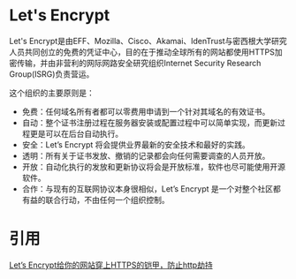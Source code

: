 # Let's Encrypt
Let's Encrypt是由EFF、Mozilla、Cisco、Akamai、IdenTrust与密西根大学研究人员共同创立的免费的凭证中心，目的在于推动全球所有的网站都使用HTTPS加密传输，并由非营利的网际网路安全研究组织Internet Security Research Group(ISRG)负责营运。

这个组织的主要原则是：

* 免费：任何域名所有者都可以零费用申请到一个针对其域名的有效证书。
* 自动：整个证书注册过程在服务器安装或配置过程中可以简单实现，而更新过程更是可以在后台自动执行。
* 安全：Let’s Encrypt 将会提供业界最新的安全技术和最好的实践。
* 透明：所有关于证书发放、撤销的记录都会向任何需要调查的人员开放。
* 开放：自动化执行的发放和更新协议将会是开放标准，软件也尽可能使用开源软件。
* 合作：与现有的互联网协议本身很相似，Let’s Encrypt 是一个对整个社区都有益的联合行动，不由任何一个组织控制。

# 引用
[Let’s Encrypt给你的网站穿上HTTPS的铠甲，防止http劫持](https://www.jianshu.com/p/ba2a384e89ec)